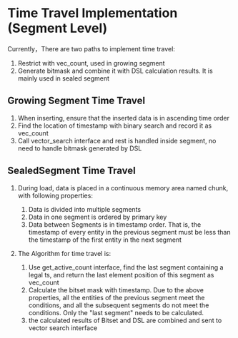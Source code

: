 # Time Travel Implementation (Segment Level)
Currently，There are two paths to implement time travel:

1. Restrict with vec_count, used in growing segment
2. Generate bitmask and combine it with DSL calculation results. It is mainly used in sealed segment

## Growing Segment Time Travel

1. When inserting, ensure that the inserted data is in ascending time order
2. Find the location of timestamp with binary search and record it as vec_count
3. Call vector_search interface and rest is handled inside segment, no need to handle bitmask generated by DSL

## SealedSegment Time Travel

1. During load, data is placed in a continuous memory area named chunk, with following properties:
   1. Data is divided into multiple segments
   2. Data in one segment is ordered by primary key
   3. Data between Segments is in timestamp order. That is, the timestamp of every entity in the previous segment must be less than the timestamp of the first entity in the next segment

2. The Algorithm for time travel is:
   1. Use get_active_count interface, find the last segment containing a legal ts, and return the last element position of this segment as vec_count
   2. Calculate the bitset mask with timestamp. Due to the above properties, all the entities of the previous segment meet the conditions, and all the subsequent segments do not meet the conditions. Only the "last segment" needs to be calculated.
   3. the calculated results of Bitset and DSL are combined and sent to vector search interface
